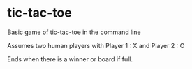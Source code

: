 # tic-tac-toe

Basic game of tic-tac-toe in the command line

Assumes two human players with Player 1 : X and Player 2 : O

Ends when there is a winner or board if full.
